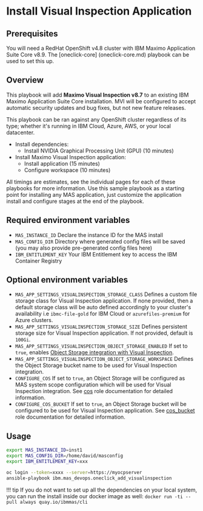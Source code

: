 # Install Visual Inspection Application

## Prerequisites
You will need a RedHat OpenShift v4.8 cluster with IBM Maximo Application Suite Core v8.9. The [oneclick-core] (oneclick-core.md) playbook can be used to set this up.

## Overview
This playbook will add **Maximo Visual Inspection v8.7** to an existing IBM Maximo Application Suite Core installation.  MVI will be configured to accept automatic security updates and bug fixes, but not new feature releases.

This playbook can be ran against any OpenShift cluster regardless of its type; whether it's running in IBM Cloud, Azure, AWS, or your local datacenter.

- Install dependencies:
    - Install NVIDIA Graphical Processing Unit (GPU) (10 minutes)
- Install Maximo Visual Inspection application:
    - Install application (15 minutes)
    - Configure workspace (10 minutes)

All timings are estimates, see the individual pages for each of these playbooks for more information.  Use this sample playbook as a starting point for installing any MAS application, just customize the application install and configure stages at the end of the playbook.

## Required environment variables
- `MAS_INSTANCE_ID` Declare the instance ID for the MAS install
- `MAS_CONFIG_DIR` Directory where generated config files will be saved (you may also provide pre-generated config files here)
- `IBM_ENTITLEMENT_KEY` Your IBM Entitlement key to access the IBM Container Registry

## Optional environment variables
- `MAS_APP_SETTINGS_VISUALINSPECTION_STORAGE_CLASS` Defines a custom file storage class for Visual Inspection application. If none provided, then a default storage class will be auto defined accordingly to your cluster's availability i.e `ibmc-file-gold` for IBM Cloud or `azurefiles-premium` for Azure clusters.
- `MAS_APP_SETTINGS_VISUALINSPECTION_STORAGE_SIZE` Defines persistent storage size for Visual Inspection application. If not provided, default is `100Gi`.
- `MAS_APP_SETTINGS_VISUALINSPECTION_OBJECT_STORAGE_ENABLED` If set to `true`, enables [Object Storage integration with Visual Inspection](https://www.ibm.com/docs/en/mas-cd/maximo-vi/continuous-delivery?topic=managing-object-storage).
- `MAS_APP_SETTINGS_VISUALINSPECTION_OBJECT_STORAGE_WORKSPACE` Defines the Object Storage bucket name to be used for Visual Inspection integration.
- `CONFIGURE_COS` If set to `true`, an Object Storage will be configured as MAS system scope configuration which will be used for Visual Inspection integration. See [cos](https://ibm-mas.github.io/ansible-devops/roles/cos/) role documentation for detailed information.
- `CONFIGURE_COS_BUCKET` If set to `true`, an Object Storage bucket will be configured to be used for Visual Inspection application. See [cos_bucket](https://ibm-mas.github.io/ansible-devops/roles/cos_bucket/) role documentation for detailed information.


## Usage
```bash
export MAS_INSTANCE_ID=inst1
export MAS_CONFIG_DIR=/home/david/masconfig
export IBM_ENTITLEMENT_KEY=xxx

oc login --token=xxxx --server=https://myocpserver
ansible-playbook ibm.mas_devops.oneclick_add_visualinspection
```

!!! tip
    If you do not want to set up all the dependencies on your local system, you can run the install inside our docker image as well: `docker run -ti --pull always quay.io/ibmmas/cli`
